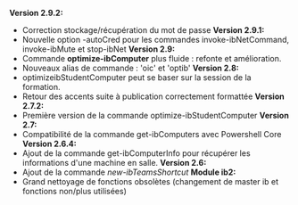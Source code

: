 ﻿**Version 2.9.2:**
 - Correction stockage/récupération du mot de passe 
**Version 2.9.1:**
 - Nouvelle option -autoCred pour les commandes invoke-ibNetCommand, invoke-ibMute et stop-ibNet
**Version 2.9:**
 - Commande **optimize-ibComputer** plus fluide : refonte et amélioration.
 - Nouveaux alias de commande : 'oic' et 'optib'
**Version 2.8:**
 - optimizeibStudentComputer peut se baser sur la session de la formation.
 - Retour des accents suite à publication correctement formattée
**Version 2.7.2:**
 - Première version de la commande optimize-ibStudentComputer
**Version 2.7:**
 - Compatibilité de la commande get-ibComputers avec Powershell Core
**Version 2.6.4:**
 - Ajout de la commande get-ibComputerInfo pour récupérer les informations d'une machine en salle.
**Version 2.6:**
 - Ajout de la commande *new-ibTeamsShortcut*
**Module ib2:**
 - Grand nettoyage de fonctions obsolètes (changement de master ib et fonctions non/plus utilisées)
